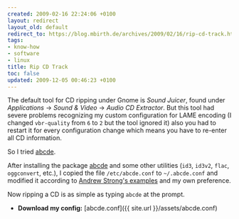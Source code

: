 ```yaml
---
created: 2009-02-16 22:24:06 +0100
layout: redirect
layout_old: default
redirect_to: https://blog.mbirth.de/archives/2009/02/16/rip-cd-track.html
tags:
- know-how
- software
- linux
title: Rip CD Track
toc: false
updated: 2009-12-05 00:46:23 +0100
---
```


The default tool for CD ripping under Gnome is *Sound Juicer*, found under *Applications* → *Sound & Video* →
*Audio CD Extractor*. But this tool had severe problems recognizing my custom configuration for LAME encoding (I
changed `vbr-quality` from `6` to `2` but the tool ignored it) also you had to restart it for every configuration
change which means you have to re-enter all CD information.

So I tried [abcde](http://code.google.com/p/abcde/).

After installing the package [abcde](apt://abcde) and some other utilities (`id3`, `id3v2`, `flac`, `oggconvert`,
etc.), I copied the file `/etc/abcde.conf` to `~/.abcde.conf` and modified it according to [Andrew Strong's examples](http://www.andrews-corner.org/abcde.html)
and my own preference.

Now ripping a CD is as simple as typing `abcde` at the prompt.

* **Download my config:** [abcde.conf]({{ site.url }}/assets/abcde.conf)